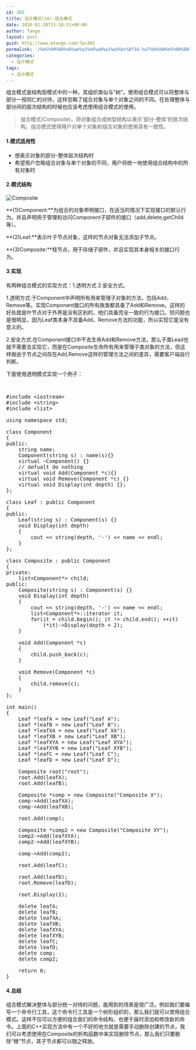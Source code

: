 ```yaml
---
id: 385
title: 设计模式(16)-组合模式
date: 2016-01-20T23:18:51+00:00
author: Tango
layout: post
guid: http://www.wtango.com/?p=385
permalink: '/%e5%90%88%e8%ae%a1%e6%a8%a1%e5%bc%8f16-%e7%bb%84%e5%90%88%e6%a8%a1%e5%bc%8f/'
categories:
  - 设计模式
tags:
  - 设计模式
---
```

组合模式是结构型模式中的一种，其组织类似与“树”。使用组合模式可以将整体与部分一视同仁的对待，这样忽略了组合对象与单个对象之间的不同。在处理整体与部分间的层次结构的时候也应该考虑使用组合模式的使用。

> 组合模式(Composite)，将对象组合成树型结构以表示&#8217;部分-整体&#8217;的层次结构。组合模式使得用户对单个对象和组合对象的使用具有一致性。

<!--more-->

#### 1.模式适用性

  * 想表示对象的部分-整体层次结构时
  * 希望用户忽略组合对象与单个对象的不同，用户将统一地使用组合结构中的所有对象时

#### 2.模式结构

<img class="aligncenter size-full wp-image-386" src="../wp-content/uploads/2016/01/Composite.png" alt="Composite" width="772" height="566" srcset="../wp-content/uploads/2016/01/Composite.png 772w, ../wp-content/uploads/2016/01/Composite-300x220.png 300w, ../wp-content/uploads/2016/01/Composite-768x563.png 768w" sizes="(max-width: 772px) 100vw, 772px" />

**(1)Component:**为组合的对象申明接口，在适当的情况下实现接口的默认行为。并且声明用于管理和访问Component子部件的接口（add,delete,getChild等）。

**(2)Leaf:**表示叶子节点对象，这样的节点对象无法添加子节点。

**(3)Composite:**枝节点，用于存储子部件，并且实现其本身相关的接口行为。

#### 3.实现

有两种组合模式的实现方式：1.透明方式 2.安全方式。

1.透明方式:于Component中声明所有用来管理子对象的方法，包括Add，Remove等。实现Component接口的所有族类都具备了Add和Remove。这样的好处就是叶节点对于外界是没有区别的，他们具备完全一致的行为接口。但问题也是很明显，因为Leaf类本身不具备Add，Remove方法的功能，所以实现它是没有意义的。

2.安全方式:在Component接口中不去生命Add和Remove方法，那么子类Lead也就不需要去实现它，而是在Composite生命所有用来管理子类对象的方法，但这样做由于节点之间存在Add,Remove这样的管理方法之间的差异，需要客户端自行判断。

下面使用透明模式实现一个例子：

&nbsp;

<pre class="brush: cpp; title: ; notranslate" title="">#include &lt;iostream&gt;
#include &lt;string&gt;
#include &lt;list&gt;

using namespace std;

class Component
{
public:
	string name;
	Component(string s) : name(s){}
	virtual ~Component() {}
	// defualt do nothing
	virtual void Add(Component *c){}
	virtual void Remove(Component *c) {}
	virtual void Display(int depth) {};
};

class Leaf : public Component
{
public:
	Leaf(string s) : Component(s) {}
	void Display(int depth)
	{
		cout &lt;&lt; string(depth, '-') &lt;&lt; name &lt;&lt; endl;
	}
};

class Composite : public Component
{
private:
	list&lt;Component*&gt; child;
public:
	Composite(string s) : Component(s) {}
	void Display(int depth)
	{
		cout &lt;&lt; string(depth, '-') &lt;&lt; name &lt;&lt; endl;
		list&lt;Component*&gt;::iterator it;
		for(it = child.begin(); it != child.end(); ++it)
			(*it)-&gt;Display(depth + 2);
	}

	void Add(Component *c)
	{
		child.push_back(c);
	}

	void Remove(Component *c)
	{
		child.remove(c);
	}
};

int main()
{
	Leaf *leafA = new Leaf("Leaf A");
	Leaf *leafB = new Leaf("Leaf B");
	Leaf *leafXA = new Leaf("Leaf XA");
	Leaf *leafXB = new Leaf("Leaf XB");
	Leaf *leafXYA = new Leaf("Leaf XYA");
	Leaf *leafXYB = new Leaf("Leaf XYB");
	Leaf *leafC = new Leaf("Leaf C");
	Leaf *leafD = new Leaf("Leaf D");

	Composite root("root");
	root.Add(leafA);
	root.Add(leafB);

	Composite *comp = new Composite("Composite X");
	comp-&gt;Add(leafXA);
	comp-&gt;Add(leafXB);

	root.Add(comp);

	Composite *comp2 = new Composite("Composite XY");
	comp2-&gt;Add(leafXYA);
	comp2-&gt;Add(leafXYB);

	comp-&gt;Add(comp2);

	root.Add(leafC);

	root.Add(leafD);
	root.Remove(leafD);

	root.Display(1);

	delete leafA;
	delete leafB;
	delete leafXA;
	delete leafXB;
	delete leafXYA;
	delete leafXYB;
	delete leafC;
	delete leafD;
	delete comp;
	delete comp2;

	return 0;
}
</pre>

#### 4.总结

组合模式解决整体与部分统一对待的问题，能用到的场景是很广泛。例如我们要编写一个命令行工具，这个命令行工具是一个树形组织的，那么我们就可以使用组合模式。这样不仅可以方便的组合我们的命令结构，也便于届时添加和修改新的命令。上面的C++实现方法中有一个不好的地方就是需要手动删除创建的节点，我们可以考虑使用在Composite的析构函数中来实现删除节点，那么我们只要删除“根”节点，其子节点都可以随之释放。